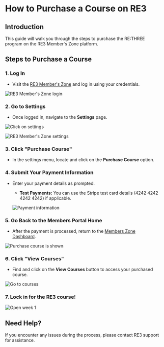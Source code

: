 # How to Purchase a Course on RE3

## Introduction

This guide will walk you through the steps to purchase the RE:THREE program on the RE3 Member's Zone platform.

## Steps to Purchase a Course

### 1. Log In

- Visit the [RE3 Member's Zone](https://rethree.online/login) and log in using your credentials.

![RE3 Member's Zone login](https://i.imgur.com/N5HId5k.png)

### 2. Go to Settings

- Once logged in, navigate to the **Settings** page.

![Click on settings](https://i.imgur.com/xkIc4tn.png)

![RE3 Member's Zone settings](https://i.imgur.com/7QOZx33.png)

### 3. Click "Purchase Course"

- In the settings menu, locate and click on the **Purchase Course** option.

### 4. Submit Your Payment Information

- Enter your payment details as prompted.

  - **Test Payments:** You can use the Stripe test card details (4242 4242 4242 4242) if applicable.

  ![Payment information](https://i.imgur.com/w5JCPFs.png)

### 5. Go Back to the Members Portal Home

- After the payment is processed, return to the [Members Zone Dashboard](https://rethree.online/login).

![Purchase course is shown](https://i.imgur.com/QdZvOCm.png)

### 6. Click "View Courses"

- Find and click on the **View Courses** button to access your purchased course.

![Go to courses](https://i.imgur.com/jRU20Gv.png)

### 7. Lock in for the RE3 course!

![Open week 1](https://i.imgur.com/TLI0BFn.png)

## Need Help?

If you encounter any issues during the process, please contact RE3 support for assistance.
